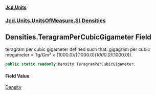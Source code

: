 #### [Jcd.Units](index 'index')
### [Jcd.Units.UnitsOfMeasure.SI](Jcd.Units.UnitsOfMeasure.SI 'Jcd.Units.UnitsOfMeasure.SI').[Densities](Densities 'Jcd.Units.UnitsOfMeasure.SI.Densities')

## Densities.TeragramPerCubicGigameter Field

teragram per cubic gigameter defined such that: gigagram per cubic megameter = Tg/Gm³ ×
(1000.0)/((1000.0)*(1000.0)*(1000.0)).

```csharp
public static readonly Density TeragramPerCubicGigameter;
```

#### Field Value
[Density](Density 'Jcd.Units.UnitTypes.Density')